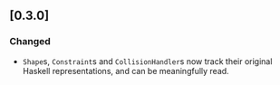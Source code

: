 ## [0.3.0]
### Changed
- `Shape`s, `Constraint`s and `CollisionHandler`s now track their original Haskell representations, and can be meaningfully read.
